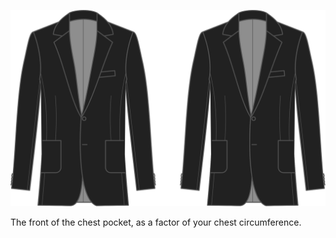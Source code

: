 
![Ancho bolsillo frontal](frontpocketwidth.svg)

The front of the chest pocket, as a factor of your chest circumference.
